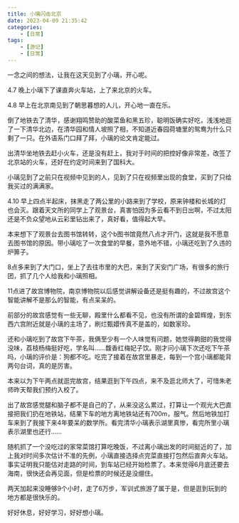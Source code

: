```yaml
---
title: 小璃闪击北京
date: 2023-04-09 21:35:42
categories: 
    - [日常]
tags:
    - [游记]
    - [日常]
---
```


一念之间的想法，让我在这天见到了小璃，开心呢。

<!-- more -->

4.7 晚上小璃下了课直奔火车站，上了来北京的火车。

4.8 早上在北京南见到了朝思暮想的人儿，开心地一直在乐。

倒了地铁去了清华，感谢翔鸣赞助的酸菜鱼和黑五珍，聪明饭确实好吃，浅浅地逛了一下清华北边，在清华园和情人坡照了相，不知道近春园荷塘里的鸳鸯为什么只剩了一只。在外语系门口拜了拜，小璃的论文肯定能过。

出清华坐地铁去赶小火车，还是没有赶上，我对于时间的把控好像非常差，改签了北京站的火车，还好在约定时间来到了国科大。

小璃见到了之前只在视频中见到的人，见到了只在视频里出现的食堂，买到了只给我买过的满满家。

4.10 早上四点半起床，抹黑走了两公里的小路来到了学校，原来钟楼和长城的灯也会灭。跟着天文所的同学上了观景台，真害怕因为多云看不到日出啊，不过太阳还是不负众望地从云彩里钻出来了，真好看，值得起大早。


本来想下了观景台去图书馆转转，这个b图书馆竟然八点才开门，这就是我不愿意去图书馆的原因。带小璃吃了一次食堂的早餐，意外地不错，小璃还吃到了久违的炉箅子。

8点多来到了大门口，坐上了去往市里的大巴，来到了天安门广场，有很多的旅行团，抓了几个人给我和小璃照相。

11点进了故宫博物院，南京博物院以后感觉讲解设备还是挺有趣的，不过故宫这个智能讲解不是那么的智能，有点呆呆的。

前部分的故宫感觉有一些无聊，殿里什么都看不见，也没有所谓的金碧辉煌，到东西六宫附近就是小璃的主场了，刷烂甄嬛传真不是盖的，如数家珍。

还和小璃吃到了故宫下午茶，我俩至少有一个人味觉有问题，她觉得齁甜的我觉得没味，荔枝杨梅挺好吃，学名叫……馥香红梅妃子饮。刚才问小璃下次还吃下午茶吗，小璃的评价是：狗都不吃。吃完了接着在故宫里暴走，每到一个宫小璃都能背两句台词，真的是厉害。

本来以为下午两点就逛完故宫，结果逛到下午四点，来不及逛北师大了，可惜朱老师昨天帮我们预约入校了。

出了故宫感觉腿和脑子都不是自己的了，从来没这么累过，打算让一个观光大巴直接把我们扔在地铁站，结果下车的地方离地铁站还有700m，服气。然后地铁加打车来到了我接下来4年要呆的数学所。看完清华小璃表示湖里真惨，看完所里小璃表示湖里也还行……

随机抓了一个没吃过的家常菜馆打算吃晚饭，不过离小璃出发的时间挺近的了，加上我对时间多次估计不准的先例，小璃直接选择点完菜直接打包然后直奔火车站。事实证明我只能估对走路的时间，到车站已经开始检票了。本来觉得6月底还要去海南，很快还会再见面，但是检票的时候还是没绷住。

两天加起来没睡够9个小时，走了6万步，军训式旅游了属于是，但是逛到玩到的地方都是很快乐的。

好好休息，好好学习，好好想小璃。
